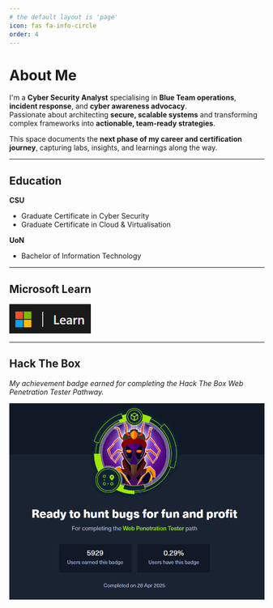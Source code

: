 ```yaml
---
# the default layout is 'page'
icon: fas fa-info-circle
order: 4
---
```


# About Me

I'm a **Cyber Security Analyst** specialising in **Blue Team operations**, **incident response**, and **cyber awareness advocacy**.  
Passionate about architecting **secure, scalable systems** and transforming complex frameworks into **actionable, team-ready strategies**.  

This space documents the **next phase of my career and certification journey**, capturing labs, insights, and learnings along the way.

---

## Education

**CSU**  
- Graduate Certificate in Cyber Security
- Graduate Certificate in Cloud & Virtualisation

**UoN**  
- Bachelor of Information Technology

---

## Microsoft Learn

[![Microsoft Learn Icon](/assets/img/achievements/microsoftlearnicon.png)](https://learn.microsoft.com/en-us/users/tayvenpyers-1553/)

---

## Hack The Box

*My achievement badge earned for completing the Hack The Box Web Penetration Tester Pathway.*  

[![HTB Achievement Badge](/assets/img/achievements/htbachievement.png)](https://academy.hackthebox.com/path/preview/web-penetration-tester)

